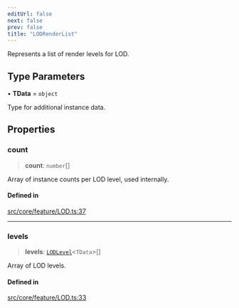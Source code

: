 ```yaml
---
editUrl: false
next: false
prev: false
title: "LODRenderList"
---
```


Represents a list of render levels for LOD.

## Type Parameters

• **TData** = `object`

Type for additional instance data.

## Properties

### count

> **count**: `number`[]

Array of instance counts per LOD level, used internally.

#### Defined in

[src/core/feature/LOD.ts:37](https://github.com/agargaro/instanced-mesh/blob/1764d29737a254f52685fad96d0cc8ced649dde1/src/core/feature/LOD.ts#L37)

***

### levels

> **levels**: [`LODLevel`](/api/interfaces/lodlevel/)\<`TData`\>[]

Array of LOD levels.

#### Defined in

[src/core/feature/LOD.ts:33](https://github.com/agargaro/instanced-mesh/blob/1764d29737a254f52685fad96d0cc8ced649dde1/src/core/feature/LOD.ts#L33)
